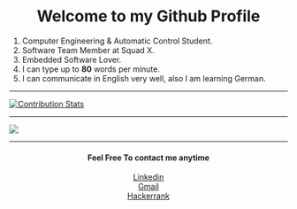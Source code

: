 # <center>Welcome to my Github Profile<center>

1. Computer Engineering & Automatic Control Student.
2. Software Team Member at Squad X.
3. Embedded Software Lover.
4. I can type up to **80** words per minute.
5. I can communicate in English very well, also I am learning German.

___
[![Contribution Stats](https://github-contribution-stats.vercel.app/api/?username=Abdallah7Salem)](https://github.com/LordDashMe/github-contribution-stats/)

___
![](https://komarev.com/ghpvc/?username=Abdallah7Salem)
___

#### <center>Feel Free To contact me anytime</center>


[<center>Linkedin](https://www.linkedin.com/in/abdallah-alaa-salem-abb61016a/) <br />
[<center>Gmail](abdallahalaasalem7@gmail.com)  <br />
[<center>Hackerrank](https://www.hackerrank.com/abdallahalaasal1) <br />

